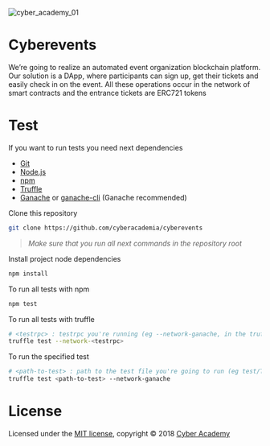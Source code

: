 ![cyber_academy_01](https://camo.githubusercontent.com/570941ccc5af616edbe376dcfd8d75978223b261/68747470733a2f2f63646e2e65766275632e636f6d2f6576656e746c6f676f732f3235363732393335332f796f75747562652e706e67)

# Cyberevents

We’re going to realize an automated event organization blockchain platform. Our solution is a DApp, where participants can sign up, get their tickets and easily check in on the event. All these operations occur in the network of smart contracts and the entrance tickets are ERC721 tokens

# Test

If you want to run tests you need next dependencies

- [Git](https://git-scm.com/)
- [Node.js](https://nodejs.org)
- [npm](https://www.npmjs.com/get-npm)
- [Truffle](https://truffleframework.com/)
- [Ganache](https://truffleframework.com/ganache) or [ganache-cli](https://github.com/trufflesuite/ganache-cli) (Ganache recommended)

Clone this repository

```sh
git clone https://github.com/cyberacademia/cyberevents
```

> _Make sure that you run all next commands in the repository root_

Install project node dependencies

```sh
npm install
```

To run all tests with npm

```sh
npm test
```

To run all tests with truffle

```sh
# <testrpc> : testrpc you're running (eg --network-ganache, in the truffle-config.js you can find all networks names)
truffle test --network-<testrpc>
```

To run the specified test

```sh
# <path-to-test> : path to the test file you're going to run (eg test/TestTicket.test.js)
truffle test <path-to-test> --network-ganache
```

# License

Licensed under the [MIT license](https://github.com/cyberevents/cyber-academy-dapp/edit/master/LICENSE), copyright © 2018 [Cyber Academy](https://github.com/cyberevents)

